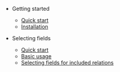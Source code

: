 - Getting started
  - [Quick start](README.md)
  - [Installation](installation.md)

- Selecting fields
  - [Quick start](selecting_fields.md?id=selecting-fields)
  - [Basic usage](selecting_fields.md?id=basic-usage)
  - [Selecting fields for included relations](selecting_fields.md?id=selecting-fields-for-included-relations)